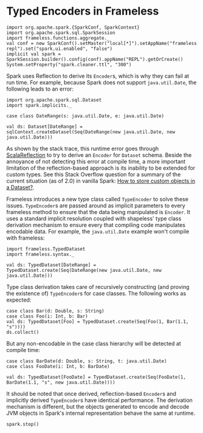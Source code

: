 # Typed Encoders in Frameless

```tut:invisible
import org.apache.spark.{SparkConf, SparkContext}
import org.apache.spark.sql.SparkSession
import frameless.functions.aggregate._
val conf = new SparkConf().setMaster("local[*]").setAppName("frameless repl").set("spark.ui.enabled", "false")
implicit val spark = SparkSession.builder().config(conf).appName("REPL").getOrCreate()
System.setProperty("spark.cleaner.ttl", "300")
```

Spark uses Reflection to derive its `Encoder`s, which is why they can fail at run time. For example, because Spark does not support `java.util.Date`, the following leads to an error:

```tut:silent
import org.apache.spark.sql.Dataset
import spark.implicits._

case class DateRange(s: java.util.Date, e: java.util.Date)
```

```tut:fail
val ds: Dataset[DateRange] = sqlContext.createDataset(Seq(DateRange(new java.util.Date, new java.util.Date)))
```

As shown by the stack trace, this runtime error goes through [ScalaReflection](https://github.com/apache/spark/blob/19cf208063f035d793d2306295a251a9af7e32f6/sql/catalyst/src/main/scala/org/apache/spark/sql/catalyst/ScalaReflection.scala) to try to derive an `Encoder` for `Dataset` schema. Beside the annoyance of not detecting this error at compile time, a more important limitation of the reflection-based approach is its inability to be extended for custom types. See this Stack Overflow question for a summary of the current situation (as of 2.0) in vanilla Spark: [How to store custom objects in a Dataset?](http://stackoverflow.com/a/39442829/2311362).

Frameless introduces a new type class called `TypeEncoder` to solve these issues. `TypeEncoder`s are passed around as implicit parameters to every frameless method to ensure that the data being manipulated is `Encoder`. It uses a standard implicit resolution coupled with shapeless' type class derivation mechanism to ensure every that compiling code manipulates encodable data. For example, the `java.util.Date` example won't compile with frameless:

```tut:silent
import frameless.TypedDataset
import frameless.syntax._
```

```tut:book:fail
val ds: TypedDataset[DateRange] = TypedDataset.create(Seq(DateRange(new java.util.Date, new java.util.Date)))
```

Type class derivation takes care of recursively constructing (and proving the existence of) `TypeEncoder`s for case classes. The following works as expected:

```tut:book
case class Bar(d: Double, s: String)
case class Foo(i: Int, b: Bar)
val ds: TypedDataset[Foo] = TypedDataset.create(Seq(Foo(1, Bar(1.1, "s"))))
ds.collect()
```

But any non-encodable in the case class hierarchy will be detected at compile time:

```tut:silent
case class BarDate(d: Double, s: String, t: java.util.Date)
case class FooDate(i: Int, b: BarDate)
```

```tut:book:fail
val ds: TypedDataset[FooDate] = TypedDataset.create(Seq(FooDate(1, BarDate(1.1, "s", new java.util.Date))))
```

It should be noted that once derived, reflection-based `Encoder`s and implicitly derived `TypeEncoder`s have identical performance. The derivation mechanism is different, but the objects generated to encode and decode JVM objects in Spark's internal representation behave the same at runtime.

```tut:invisible
spark.stop()
```
